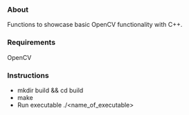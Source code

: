 ### About

Functions to showcase basic OpenCV functionality with C++.

### Requirements

OpenCV

### Instructions

- mkdir build && cd build
- make
- Run executable ./<name_of_executable>
